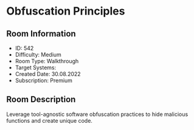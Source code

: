 ﻿# Obfuscation Principles

## Room Information
- ID: 542
- Difficulty: Medium
- Room Type: Walkthrough
- Target Systems: 
- Created Date: 30.08.2022
- Subscription: Premium

## Room Description
Leverage tool-agnostic software obfuscation practices to hide malicious functions and create unique code.

